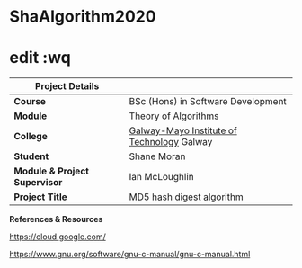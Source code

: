 # ShaAlgorithm2020
# edit :wq
| Project Details   |     |
| --- | --- |
| **Course** | BSc (Hons) in Software Development  |
| **Module** |  Theory of Algorithms |
| **College** | [Galway-Mayo Institute of Technology](http://www.gmit.ie/) Galway |
| **Student** | Shane Moran |
| **Module & Project Supervisor** | Ian McLoughlin |
| **Project Title** | MD5 hash digest algorithm |



**References & Resources**

https://cloud.google.com/

https://www.gnu.org/software/gnu-c-manual/gnu-c-manual.html

